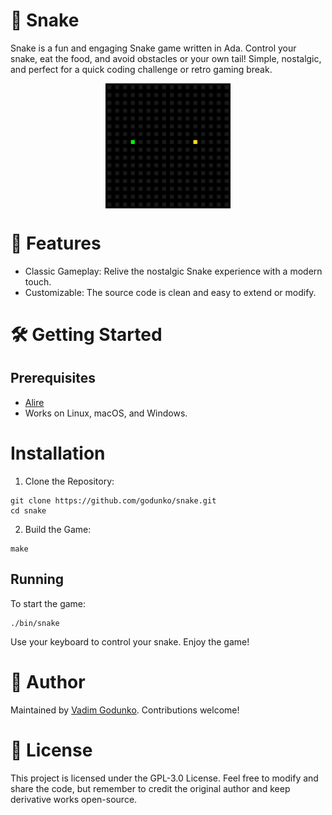# 🐍 Snake

Snake is a fun and engaging Snake game written in Ada.
Control your snake, eat the food, and avoid obstacles or your own tail! 
Simple, nostalgic, and perfect for a quick coding challenge or retro gaming break.

<p align=center><img src=gameplay.gif width=200 height=200 align=center /></p>

# 🚀 Features

* Classic Gameplay: Relive the nostalgic Snake experience with a modern touch.
* Customizable: The source code is clean and easy to extend or modify.

# 🛠️ Getting Started

## Prerequisites

* [Alire](https://alire.ada.dev/)
* Works on Linux, macOS, and Windows.

# Installation

1. Clone the Repository:

```
git clone https://github.com/godunko/snake.git
cd snake
```

2. Build the Game:

```
make
```

## Running

To start the game:

```
./bin/snake
```

Use your keyboard to control your snake. Enjoy the game!

# 👤 Author

Maintained by [Vadim Godunko](https://github.com/godunko). Contributions welcome!

# 📜 License

This project is licensed under the GPL-3.0 License. Feel free to modify and share the code, but remember to credit the original author and keep derivative works open-source.
